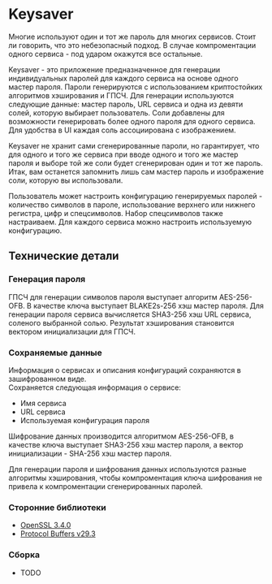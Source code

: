 # Keysaver

Многие используют один и тот же пароль для многих сервисов. Стоит ли говорить, что это небезопасный подход. В случае компроментации одного сервиса - под ударом окажутся все остальные.

Keysaver - это приложение предназначенное для генерации индивидуальных паролей для каждого сервиса на основе одного мастер пароля. Пароли генерируются с использованием криптостойких алгоритмов хэширования и ГПСЧ. Для генерации используются следующие данные: мастер пароль, URL сервиса и одна из девяти солей, которую выбирает пользователь. Соли добавлены для возможности генерировать более одного пароля для одного сервиса. Для удобства в UI каждая соль ассоциирована с изображением.

Keysaver не хранит сами сгенерированные пароли, но гарантирует, что для одного и того же сервиса при вводе одного и того же мастер пароля и выборе той же соли будет сгенерирован один и тот же пароль. Итак, вам останется запомнить лишь сам мастер пароль и изображение соли, которую
вы использовали.

Пользователь может настроить конфигурацию генерируемых паролей - количество символов в пароле, использование верхнего или нижнего регистра, цифр и спецсимволов. Набор спецсимволов также настраиваем. Для каждого сервиса можно настроить используемую конфигурацию.

## Технические детали

### Генерация пароля

ГПСЧ для генерации символов пароля выступает алгоритм AES-256-OFB. В качестве ключа выступает BLAKE2s-256 хэш мастер пароля.
Для генерации пароля сервиса вычисляется SHA3-256 хэш URL сервиса, соленого выбранной солью. Результат хэширования становится вектором инициализации для ГПСЧ.

### Сохраняемые данные

Информация о сервисах и описания конфигураций сохраняются в зашифрованном виде. \
Сохраняется следующая информация о сервисе:
- Имя сервиса
- URL сервиса
- Используемая конфигурация пароля

Шифрование данных производится алгоритмом AES-256-OFB, в качестве ключа выступает SHA3-256 хэш мастер пароля, а вектор инициализации - SHA-256 хэш мастер пароля.

Для генерации пароля и шифрования данных используются разные алгоритмы хэширования, чтобы компроментация ключа шифрования не привела к компроментации сгенерированных паролей.

### Сторонние библиотеки
- [OpenSSL 3.4.0](https://github.com/openssl/openssl/tree/openssl-3.4.0)
- [Protocol Buffers v29.3](https://github.com/protocolbuffers/protobuf/tree/v29.3)

### Сборка
- TODO
